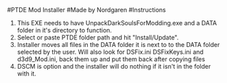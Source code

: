 #PTDE Mod Installer
#Made by Nordgaren
#Instructions

1) This EXE needs to have UnpackDarkSoulsForModding.exe and a DATA folder in it's directory to function.
2) Select or paste PTDE folder path and hit "Install/Update".
3) Installer moves all files in the DATA folder it is next to to the DATA folder selected by the user. Will also look for DSFix.ini DSFixKeys.ini and d3d9_Mod.ini, back them up and put them back after copying files
4) DSCM is option and the installer will do nothing if it isn't in the folder with it.